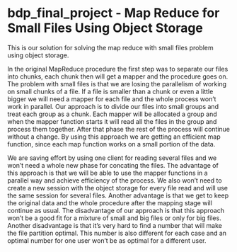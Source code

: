 # bdp_final_project - Map Reduce for Small Files Using Object Storage
This is our solution for solving the map reduce with small files problem using object storage. 

In the original MapReduce procedure the first step was to separate our files into chunks, each chunk then will get a mapper and the procedure goes on. The problem with small files is that we are losing the parallelism of working on small chunks of a file. If a file is smaller than a chunk or even a little bigger we will need a mapper for each file and the whole process won’t work in parallel.
Our approach is to divide our files into small groups and treat each group as a chunk. Each mapper will be allocated a group and when the mapper function starts it will read all the files in the group and process them together. After that phase the rest of the process will continue without a change.
By using this approach we are getting an efficient map function, since each map function works on a small portion of the data.

We are saving effort by using one client for reading several files and we won’t need a whole new phase for concating the files.
The advantage of this approach is that we will be able to use the mapper functions in a parallel way and achieve efficiency of the process. We also won’t need to create a new session with the object storage for every file read and will use the same session for several files. Another advantage is that we get to keep the original data and the whole procedure after the mapping stage will continue as usual. 
The disadvantage of our approach is that this approach won’t be a good fit for a mixture of small and big files or only for big files. Another disadvantage is that it’s very hard to find a number that will make the file partition optimal. This number is also different for each case and an optimal number for one user won’t be as optimal for a different user. 

